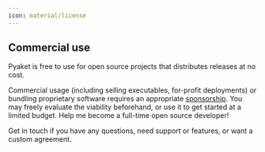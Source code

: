 ```yaml
---
icon: material/license
---
```


<!-- Todo: Free to use for OSS projects and testing/developing, but not for commercial or private use -->

## Commercial use

Pyaket is free to use for open source projects that distributes releases at no cost.

Commercial usage (including selling executables, for-profit deployments) or bundling proprietary software requires an appropriate [sponsorship](https://github.com/sponsors/Tremeschin). You may freely evaluate the viability beforehand, or use it to get started at a limited budget. Help me become a full-time open source developer!

Get in touch if you have any questions, need support or features, or want a custom agreement.
